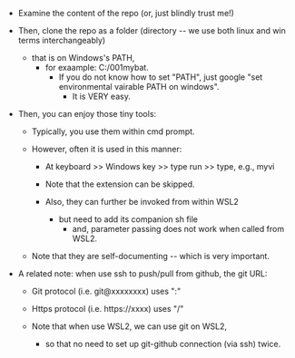 - Examine the content of the repo (or, just blindly trust me!)

- Then, clone the repo as a folder (directory -- we use both linux and win terms interchangeably) 
    - that is on Windows's PATH,
        - for exaample: C:/001mybat.
            - If you do not know how to set "PATH", just google "set environmental vairable PATH on windows". 
                - It is VERY easy.  

- Then, you can enjoy those tiny tools:
    - Typically, you use them within cmd prompt. 
    - However, often it is used in this manner: 
        - At keyboard >> Windows key >> type run >> type, e.g., myvi
        - Note that the extension can be skipped. 

        - Also, they can further be invoked from within WSL2
            - but need to add its companion sh file
                - and, parameter passing does not work when called from WSL2.  
                
    - Note that they are self-documenting -- which is very important.  
    
- A related note: when use ssh to push/pull from github, the git URL:
    - Git protocol  (i.e. git@xxxxxxxx) uses ":"  
    - Https protocol (i.e. https://xxxx) uses "/"

    - Note that when use WSL2, we can use git on WSL2, 
        - so that no need to set up git-github connection (via ssh) twice. 
       